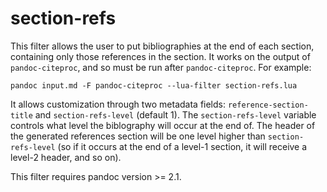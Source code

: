 # section-refs

This filter allows the user to put bibliographies at the end of each
section, containing only those references in the section. It works on
the output of `pandoc-citeproc`, and so must be run after
`pandoc-citeproc`. For example:

~~~
pandoc input.md -F pandoc-citeproc --lua-filter section-refs.lua
~~~

It allows customization through two metadata fields:
`reference-section-title` and `section-refs-level` (default 1). The
`section-refs-level` variable controls what level the biblography will
occur at the end of. The header of the generated references section will
be one level higher than `section-refs-level` (so if it occurs at the
end of a level-1 section, it will receive a level-2 header, and so on).

This filter requires pandoc version >= 2.1.

